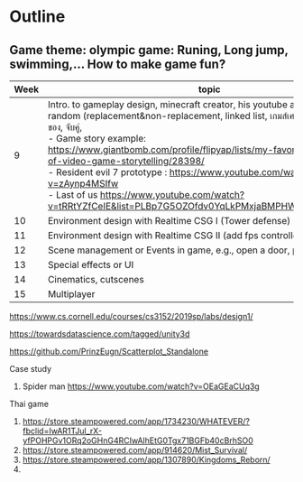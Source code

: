 # Outline
## Game theme: olympic game: Runing, Long jump, swimming,... How to make game fun?

| Week  | topic |
| --- | --- |
| 9   | Intro. to gameplay design, minecraft creator, his youtube and gamejam, random (replacement&non-replacement, linked list, เกมส์เศรษฐี, บันไดงู, สุ่มเลือกของ, จับคู่, <br> - Game story example: https://www.giantbomb.com/profile/flipyap/lists/my-favorite-examples-of-video-game-storytelling/28398/ <br> - Resident evil 7 prototype : https://www.youtube.com/watch?v=zAynp4MSIfw <br> - Last of us https://www.youtube.com/watch?v=tRRtYZfCeIE&list=PLBp7G5OZOfdv0YqLkPMxjaBMPHWEsWJab&index=2 |
| 10  | Environment design with Realtime CSG I (Tower defense) |
| 11  | Environment design with Realtime CSG II (add fps controller) |
| 12  | Scene management or Events in game, e.g., open a door, pick an item, ... |
| 13  | Special effects or UI |
| 14  | Cinematics, cutscenes  |
| 15  | Multiplayer  |

https://www.cs.cornell.edu/courses/cs3152/2019sp/labs/design1/

https://towardsdatascience.com/tagged/unity3d

https://github.com/PrinzEugn/Scatterplot_Standalone

Case study
1. Spider man https://www.youtube.com/watch?v=OEaGEaCUq3g

Thai game
1. https://store.steampowered.com/app/1734230/WHATEVER/?fbclid=IwAR1TJul_rX-yfPOHPGv1ORq2oGHnG4RCIwAlhEtG0Tgx71BGFb40cBrhSO0
2. https://store.steampowered.com/app/914620/Mist_Survival/
3. https://store.steampowered.com/app/1307890/Kingdoms_Reborn/
4. 
